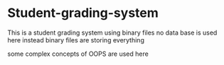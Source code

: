 # Student-grading-system

This is a student grading system using binary files 
no data base is used here instead binary files are storing everything

some complex concepts of OOPS are used here
